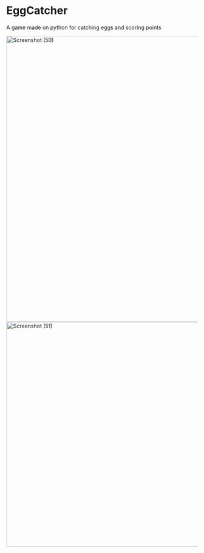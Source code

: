 # EggCatcher
A game made on python for catching eggs and scoring points


<img width="846" height="753" alt="Screenshot (50)" src="https://github.com/user-attachments/assets/5080f201-d9c0-4c4a-bebd-1b25c5f8f9f5" />
<img width="822" height="592" alt="Screenshot (51)" src="https://github.com/user-attachments/assets/c638a8d6-5806-493c-8424-b5b68631c25d" />

